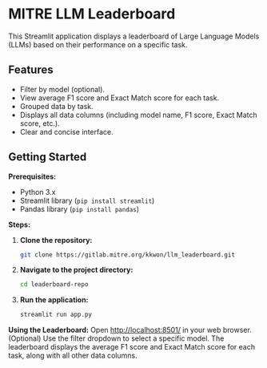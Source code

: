 # MITRE LLM Leaderboard

This Streamlit application displays a leaderboard of Large Language Models (LLMs) based on their performance on a specific task.

## Features

- Filter by model (optional).
- View average F1 score and Exact Match score for each task.
- Grouped data by task.
- Displays all data columns (including model name, F1 score, Exact Match score, etc.).
- Clear and concise interface.

## Getting Started

**Prerequisites:**

- Python 3.x
- Streamlit library (`pip install streamlit`)
- Pandas library (`pip install pandas`)

**Steps:**

1. **Clone the repository:**

   ```bash
   git clone https://gitlab.mitre.org/kkwon/llm_leaderboard.git
   ```

2. **Navigate to the project directory:**

   ```bash
   cd leaderboard-repo
   ```

3. **Run the application:**

   ```bash
   streamlit run app.py
   ```

**Using the Leaderboard:**
Open <http://localhost:8501/> in your web browser.
(Optional) Use the filter dropdown to select a specific model.
The leaderboard displays the average F1 score and Exact Match score for each task, along with all other data columns.
